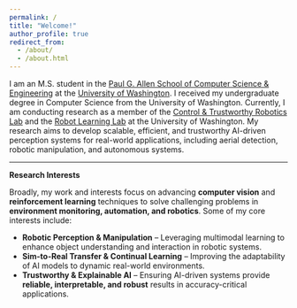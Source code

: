 ```yaml
---
permalink: /
title: "Welcome!"
author_profile: true
redirect_from: 
  - /about/
  - /about.html
---
```


I am an M.S. student in the [Paul G. Allen School of Computer Science & Engineering](https://www.cs.washington.edu) at the [University of Washington](https://www.washington.edu). I received my undergraduate degree in Computer Science from the University of Washington. Currently, I am conducting research as a member of the [Control & Trustworthy Robotics Lab](https://depts.washington.edu/ctrl/index.html) and the [Robot Learning Lab](https://robotlearning.cs.washington.edu) at the University of Washington. My research aims to develop scalable, efficient, and trustworthy AI-driven perception systems for real-world applications, including aerial detection, robotic manipulation, and autonomous systems.

---

**Research Interests**

Broadly, my work and interests focus on advancing **computer vision** and **reinforcement learning** techniques to solve challenging problems in **environment monitoring, automation, and robotics**. Some of my core interests include:  
- **Robotic Perception & Manipulation** – Leveraging multimodal learning to enhance object understanding and interaction in robotic systems.  
- **Sim-to-Real Transfer & Continual Learning** – Improving the adaptability of AI models to dynamic real-world environments.  
- **Trustworthy & Explainable AI** – Ensuring AI-driven systems provide **reliable, interpretable, and robust** results in accuracy-critical applications.